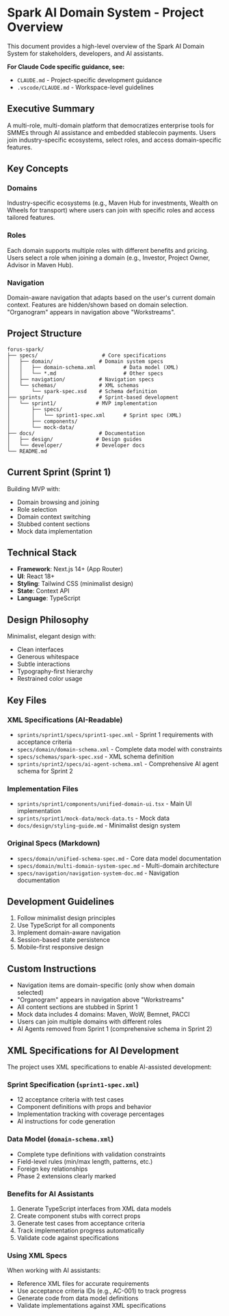 # Spark AI Domain System - Project Overview

This document provides a high-level overview of the Spark AI Domain System for stakeholders, developers, and AI assistants.

**For Claude Code specific guidance, see:**
- `CLAUDE.md` - Project-specific development guidance
- `.vscode/CLAUDE.md` - Workspace-level guidelines

## Executive Summary
A multi-role, multi-domain platform that democratizes enterprise tools for SMMEs through AI assistance and embedded stablecoin payments. Users join industry-specific ecosystems, select roles, and access domain-specific features.

## Key Concepts

### Domains
Industry-specific ecosystems (e.g., Maven Hub for investments, Wealth on Wheels for transport) where users can join with specific roles and access tailored features.

### Roles
Each domain supports multiple roles with different benefits and pricing. Users select a role when joining a domain (e.g., Investor, Project Owner, Advisor in Maven Hub).

### Navigation
Domain-aware navigation that adapts based on the user's current domain context. Features are hidden/shown based on domain selection. "Organogram" appears in navigation above "Workstreams".

## Project Structure
```
forus-spark/
├── specs/                     # Core specifications
│   ├── domain/               # Domain system specs
│   │   ├── domain-schema.xml         # Data model (XML)
│   │   └── *.md                      # Other specs
│   ├── navigation/           # Navigation specs
│   └── schemas/              # XML schemas
│       └── spark-spec.xsd    # Schema definition
├── sprints/                  # Sprint-based development
│   └── sprint1/             # MVP implementation
│       ├── specs/           
│       │   └── sprint1-spec.xml      # Sprint spec (XML)
│       ├── components/      
│       └── mock-data/       
├── docs/                     # Documentation
│   ├── design/              # Design guides
│   └── developer/           # Developer docs
└── README.md
```

## Current Sprint (Sprint 1)
Building MVP with:
- Domain browsing and joining
- Role selection
- Domain context switching
- Stubbed content sections
- Mock data implementation

## Technical Stack
- **Framework**: Next.js 14+ (App Router)
- **UI**: React 18+
- **Styling**: Tailwind CSS (minimalist design)
- **State**: Context API
- **Language**: TypeScript

## Design Philosophy
Minimalist, elegant design with:
- Clean interfaces
- Generous whitespace
- Subtle interactions
- Typography-first hierarchy
- Restrained color usage

## Key Files

### XML Specifications (AI-Readable)
- `sprints/sprint1/specs/sprint1-spec.xml` - Sprint 1 requirements with acceptance criteria
- `specs/domain/domain-schema.xml` - Complete data model with constraints
- `specs/schemas/spark-spec.xsd` - XML schema definition
- `sprints/sprint2/specs/ai-agent-schema.xml` - Comprehensive AI agent schema for Sprint 2

### Implementation Files
- `sprints/sprint1/components/unified-domain-ui.tsx` - Main UI implementation
- `sprints/sprint1/mock-data/mock-data.ts` - Mock data
- `docs/design/styling-guide.md` - Minimalist design system

### Original Specs (Markdown)
- `specs/domain/unified-schema-spec.md` - Core data model documentation
- `specs/domain/multi-domain-system-spec.md` - Multi-domain architecture
- `specs/navigation/navigation-system-doc.md` - Navigation documentation

## Development Guidelines
1. Follow minimalist design principles
2. Use TypeScript for all components
3. Implement domain-aware navigation
4. Session-based state persistence
5. Mobile-first responsive design

## Custom Instructions
- Navigation items are domain-specific (only show when domain selected)
- "Organogram" appears in navigation above "Workstreams"
- All content sections are stubbed in Sprint 1
- Mock data includes 4 domains: Maven, WoW, Bemnet, PACCI
- Users can join multiple domains with different roles
- AI Agents removed from Sprint 1 (comprehensive schema in Sprint 2)

## XML Specifications for AI Development
The project uses XML specifications to enable AI-assisted development:

### Sprint Specification (`sprint1-spec.xml`)
- 12 acceptance criteria with test cases
- Component definitions with props and behavior
- Implementation tracking with coverage percentages
- AI instructions for code generation

### Data Model (`domain-schema.xml`)
- Complete type definitions with validation constraints
- Field-level rules (min/max length, patterns, etc.)
- Foreign key relationships
- Phase 2 extensions clearly marked

### Benefits for AI Assistants
1. Generate TypeScript interfaces from XML data models
2. Create component stubs with correct props
3. Generate test cases from acceptance criteria
4. Track implementation progress automatically
5. Validate code against specifications

### Using XML Specs
When working with AI assistants:
- Reference XML files for accurate requirements
- Use acceptance criteria IDs (e.g., AC-001) to track progress
- Generate code from data model definitions
- Validate implementations against XML specifications